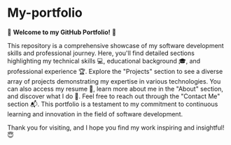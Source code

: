 # My-portfolio
🌟 **Welcome to my GitHub Portfolio!** 🌟

This repository is a comprehensive showcase of my software development skills and professional journey. Here, you'll find detailed sections highlighting my technical skills 💻, educational background 🎓, and professional experience 🏆. 
Explore the "Projects" section to see a diverse array of projects demonstrating my expertise in various technologies. 
You can also access my resume 📄, learn more about me in the "About" section, and discover what I do 🚀. 
Feel free to reach out through the "Contact Me" section 📬. This portfolio is a testament to my commitment to continuous learning and innovation in the field of software development. 

Thank you for visiting, and I hope you find my work inspiring and insightful! 😇
